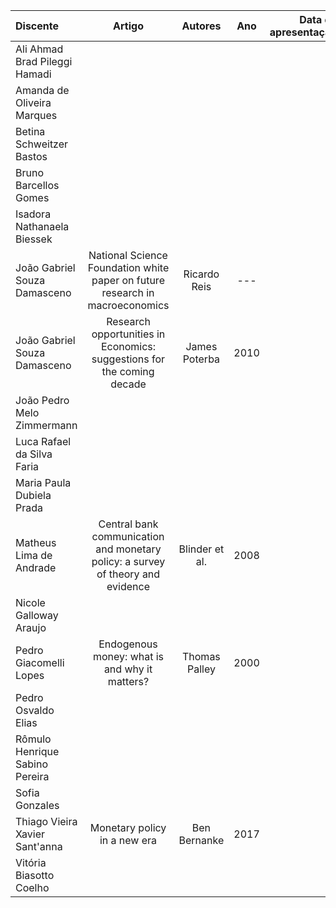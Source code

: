 | Discente | Artigo | Autores | Ano | Data de apresentação |
| :--- | :---: | :---: | :---: | ---: |
| Ali Ahmad Brad Pileggi Hamadi |  |  |  |  |
| Amanda de Oliveira Marques |  |  |  |  |
| Betina Schweitzer Bastos |  |  |  |  |
| Bruno Barcellos Gomes |  |  |  |  |
| Isadora Nathanaela Biessek |  |  |  |  |
| João Gabriel Souza Damasceno | National Science Foundation white paper on future research in macroeconomics | Ricardo Reis | --- |  |
| João Gabriel Souza Damasceno | Research opportunities in Economics: suggestions for the coming decade | James Poterba | 2010 |  |
| João Pedro Melo Zimmermann |  |  |  |  |
| Luca Rafael da Silva Faria |  |  |  |  |
| Maria Paula Dubiela Prada |  |  |  |  |
| Matheus Lima de Andrade | Central bank communication and monetary policy: a survey of theory and evidence | Blinder et al. | 2008 |  |
| Nicole Galloway Araujo |  |  |  |  |
| Pedro Giacomelli Lopes | Endogenous money: what is and why it matters? | Thomas Palley | 2000 |  |
| Pedro Osvaldo Elias |  |  |  |  |
| Rômulo Henrique Sabino Pereira |  |  |  |  |
| Sofia Gonzales |  |  |  |  |
| Thiago Vieira Xavier Sant'anna | Monetary policy in a new era | Ben Bernanke | 2017 |  |
| Vitória Biasotto Coelho |  |  |  |  |
